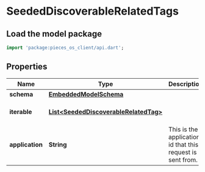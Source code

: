 # SeededDiscoverableRelatedTags

## Load the model package
```dart
import 'package:pieces_os_client/api.dart';
```

## Properties
Name | Type | Description | Notes
------------ | ------------- | ------------- | -------------
**schema** | [**EmbeddedModelSchema**](EmbeddedModelSchema) |  | [optional] 
**iterable** | [**List\<SeededDiscoverableRelatedTag\>**](SeededDiscoverableRelatedTag) |  | [default to const []]
**application** | **String** | This is the application id that this request is sent from. | 




